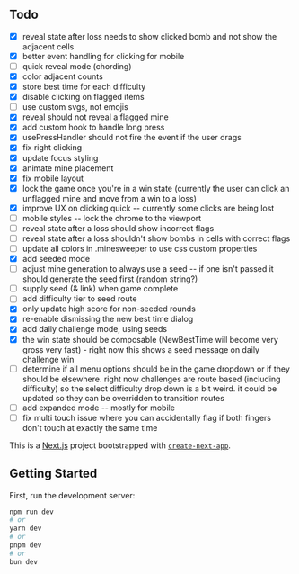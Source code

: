 ## Todo

- [x] reveal state after loss needs to show clicked bomb and not show the adjacent cells
- [x] better event handling for clicking for mobile
- [ ] quick reveal mode (chording)
- [x] color adjacent counts
- [x] store best time for each difficulty
- [x] disable clicking on flagged items
- [ ] use custom svgs, not emojis
- [x] reveal should not reveal a flagged mine
- [x] add custom hook to handle long press
- [x] usePressHandler should not fire the event if the user drags
- [x] fix right clicking
- [x] update focus styling
- [x] animate mine placement
- [x] fix mobile layout
- [x] lock the game once you're in a win state (currently the user can click an unflagged mine and move from a win to a loss)
- [x] improve UX on clicking quick -- currently some clicks are being lost
- [ ] mobile styles -- lock the chrome to the viewport
- [ ] reveal state after a loss should show incorrect flags
- [ ] reveal state after a loss shouldn't show bombs in cells with correct flags
- [ ] update all colors in .minesweeper to use css custom properties
- [x] add seeded mode
- [ ] adjust mine generation to always use a seed -- if one isn't passed it should generate the seed first (random string?)
- [ ] supply seed (& link) when game complete
- [ ] add difficulty tier to seed route
- [x] only update high score for non-seeded rounds
- [x] re-enable dismissing the new best time dialog
- [x] add daily challenge mode, using seeds
- [x] the win state should be composable (NewBestTime will become very gross very fast) - right now this shows a seed message on daily challenge win
- [ ] determine if all menu options should be in the game dropdown or if they should be elsewhere. right now challenges are route based (including difficulty) so the select difficulty drop down is a bit weird. it could be updated so they can be overridden to transition routes
- [ ] add expanded mode -- mostly for mobile
- [ ] fix multi touch issue where you can accidentally flag if both fingers don't touch at exactly the same time

This is a [Next.js](https://nextjs.org) project bootstrapped with [`create-next-app`](https://nextjs.org/docs/app/api-reference/cli/create-next-app).

## Getting Started

First, run the development server:

```bash
npm run dev
# or
yarn dev
# or
pnpm dev
# or
bun dev
```
